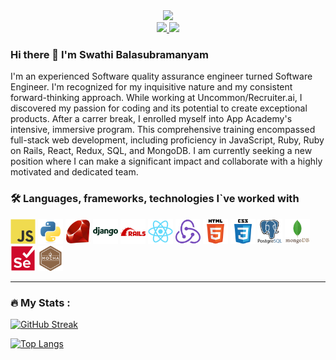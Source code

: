 <div id="header" align="center">
  <img src="https://media.giphy.com/media/DLz5I4BGyRSOlbSC3o/giphy.gif" width="100">
</div>

<div id="badge" align="center">
  <a href="https://www.linkedin.com/in/swathi-balasubramanyam-4a4280124/">
    <img src="https://img.shields.io/badge/LinkedIn-blue?logo=linkedin&logoColor=white&style=for-the-badge">
  </a>
  <a href="mailto:swathibalasubramanyam@gmail.com">
    <img src="https://img.shields.io/badge/Gmail-D14836?style=for-the-badge&logo=gmail&logoColor=white">
  </a>
</div>

### Hi there 👋 I'm Swathi Balasubramanyam

I'm an experienced Software quality assurance engineer turned Software Engineer. I'm recognized for my inquisitive nature and my consistent forward-thinking approach. While working at Uncommon/Recruiter.ai, I discovered my passion for coding and its potential to create exceptional products. After a carrer break, I enrolled myself into App Academy's intensive, immersive program. This comprehensive training encompassed full-stack web development, including proficiency in JavaScript, Ruby, Ruby on Rails, React, Redux, SQL, and MongoDB. I am currently seeking a new position where I can make a significant impact and collaborate with a highly motivated and dedicated team.

### :hammer_and_wrench: Languages, frameworks, technologies I`ve worked with
<div>
  <img src="https://github.com/devicons/devicon/blob/master/icons/javascript/javascript-original.svg" width="40" height="40">
  <img src="https://github.com/devicons/devicon/blob/master/icons/python/python-original.svg" width="40" height="40">
  <img src="https://github.com/devicons/devicon/blob/master/icons/ruby/ruby-original.svg" width="40" height="40">
  <img src="https://github.com/devicons/devicon/blob/master/icons/django/django-plain-wordmark.svg" width="40" height="40">
  <img src="https://github.com/devicons/devicon/blob/master/icons/rails/rails-plain-wordmark.svg" width="40" height="40">
  <img src="https://github.com/devicons/devicon/blob/master/icons/react/react-original.svg" width="40" height="40">
  <img src="https://github.com/devicons/devicon/blob/master/icons/redux/redux-original.svg" width="40" height="40">
  <img src="https://github.com/devicons/devicon/blob/master/icons/html5/html5-original-wordmark.svg" width="40" height="40">
  <img src="https://github.com/devicons/devicon/blob/master/icons/css3/css3-original-wordmark.svg" width="40" height="40">
  <img src="https://github.com/devicons/devicon/blob/master/icons/postgresql/postgresql-original-wordmark.svg" width="40" height="40">
  <img src="https://github.com/devicons/devicon/blob/master/icons/mongodb/mongodb-original-wordmark.svg" width="40" height="40">
  <img src="https://github.com/devicons/devicon/blob/master/icons/selenium/selenium-original.svg" width="40" height="40">
  <img src="https://github.com/devicons/devicon/blob/master/icons/mocha/mocha-plain.svg" width="40" height="40">
</div>

---
### :fire: My Stats :

[![GitHub Streak](http://github-readme-streak-stats.herokuapp.com?user=swathibalasubramanyam&theme=dark&background=000000)](https://git.io/streak-stats)

[![Top Langs](https://github-readme-stats.vercel.app/api/top-langs/?username=swathibalasubramanyam&layout=compact&theme=vision-friendly-dark)](https://github.com/swathibalasubramanyam/github-readme-stats)

<!--
**SwathiBalasubramanyam/swathibalasubramanyam** is a ✨ _special_ ✨ repository because its `README.md` (this file) appears on your GitHub profile.

Here are some ideas to get you started:

- 🔭 I’m currently working on ...
- 🌱 I’m currently learning ...
- 👯 I’m looking to collaborate on ...
- 🤔 I’m looking for help with ...
- 💬 Ask me about ...
- 📫 How to reach me: ...
- 😄 Pronouns: ...
- ⚡ Fun fact: ...
-->
